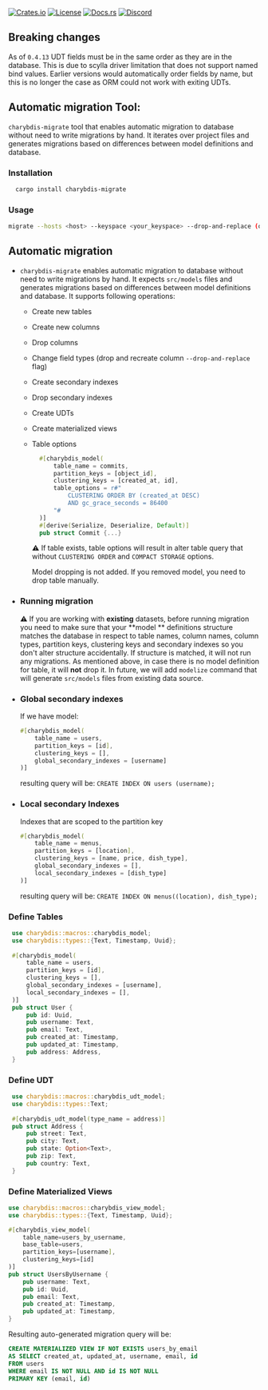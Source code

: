 [![Crates.io](https://img.shields.io/crates/v/charybdis-migrate)](https://crates.io/crates/charybdis)
[![License](https://img.shields.io/crates/l/charybdis)]()
[![Docs.rs](https://docs.rs/charybdis/badge.svg)](https://docs.rs/charybdis)
[![Discord](https://img.shields.io/discord/1247167793045176461?label=discord-server)](https://discord.gg/enDd57nNen)

## Breaking changes

As of `0.4.13` UDT fields must be in the same order as they are in the database. This is due to
scylla driver limitation that does not support named bind values. Earlier versions would
automatically order fields by name, but this is no longer the case as ORM could not work with
exiting UDTs.

## Automatic migration Tool:

<a name="automatic-migration"></a>
`charybdis-migrate` tool that enables automatic migration to database without need to write
migrations by hand. It iterates over project files and generates migrations based on differences
between model definitions and database.

### Installation

```bash
  cargo install charybdis-migrate
```

### Usage

```bash
migrate --hosts <host> --keyspace <your_keyspace> --drop-and-replace (optional)
```

## Automatic migration

* <a name="automatic-migration"></a>
  `charybdis-migrate` enables automatic migration to database without need to write migrations by
  hand.
  It expects `src/models` files and generates migrations based on differences between model
  definitions and database.
  It supports following operations:
    - Create new tables
    - Create new columns
    - Drop columns
    - Change field types (drop and recreate column `--drop-and-replace` flag)
    - Create secondary indexes
    - Drop secondary indexes
    - Create UDTs
    - Create materialized views
    - Table options
      ```rust
        #[charybdis_model(
            table_name = commits,
            partition_keys = [object_id],
            clustering_keys = [created_at, id],
            table_options = r#"
                CLUSTERING ORDER BY (created_at DESC) 
                AND gc_grace_seconds = 86400
            "#
        )]
        #[derive(Serialize, Deserialize, Default)]
        pub struct Commit {...}
        ```
      ⚠️ If table exists, table options will result in alter table query that without
      `CLUSTERING ORDER` and `COMPACT STORAGE` options.

      Model dropping is not added. If you removed model, you need to drop table manually.

* ### Running migration

  ⚠️ If you are working with **existing** datasets, before running migration you need to make sure
  that your **model
  **
  definitions structure matches the database in respect to table names, column names, column types,
  partition keys,
  clustering keys and secondary indexes so you don't alter structure accidentally.
  If structure is matched, it will not run any migrations. As mentioned above,
  in case there is no model definition for table, it will **not** drop it. In future,
  we will add `modelize` command that will generate `src/models` files from existing data source.

* ### Global secondary indexes
  If we have model:
  ```rust
  #[charybdis_model(
      table_name = users,
      partition_keys = [id],
      clustering_keys = [],
      global_secondary_indexes = [username]
  )]
  ```
  resulting query will be: `CREATE INDEX ON users (username);`

* ### Local secondary Indexes

  Indexes that are scoped to the partition key
    ```rust
    #[charybdis_model(
        table_name = menus,
        partition_keys = [location],
        clustering_keys = [name, price, dish_type],
        global_secondary_indexes = [],
        local_secondary_indexes = [dish_type]
    )]
    ```
  resulting query will be: `CREATE INDEX ON menus((location), dish_type);`

### Define Tables

 ```rust
  use charybdis::macros::charybdis_model;
  use charybdis::types::{Text, Timestamp, Uuid};
  
  #[charybdis_model(
      table_name = users,
      partition_keys = [id],
      clustering_keys = [],
      global_secondary_indexes = [username],
      local_secondary_indexes = [],
  )]
  pub struct User {
      pub id: Uuid,
      pub username: Text,
      pub email: Text,
      pub created_at: Timestamp,
      pub updated_at: Timestamp,
      pub address: Address,
  }
  ```

### Define UDT

 ```rust
  use charybdis::macros::charybdis_udt_model;
  use charybdis::types::Text;
  
  #[charybdis_udt_model(type_name = address)]
  pub struct Address {
      pub street: Text,
      pub city: Text,
      pub state: Option<Text>,
      pub zip: Text,
      pub country: Text,
  }
  ```

### Define Materialized Views

  ```rust
  use charybdis::macros::charybdis_view_model;
  use charybdis::types::{Text, Timestamp, Uuid};
  
  #[charybdis_view_model(
      table_name=users_by_username,
      base_table=users,
      partition_keys=[username],
      clustering_keys=[id]
  )]
  pub struct UsersByUsername {
      pub username: Text,
      pub id: Uuid,
      pub email: Text,
      pub created_at: Timestamp,
      pub updated_at: Timestamp,
  }
  
  ```

Resulting auto-generated migration query will be:

  ```sql
  CREATE MATERIALIZED VIEW IF NOT EXISTS users_by_email
  AS SELECT created_at, updated_at, username, email, id
  FROM users
  WHERE email IS NOT NULL AND id IS NOT NULL
  PRIMARY KEY (email, id)
  ```
